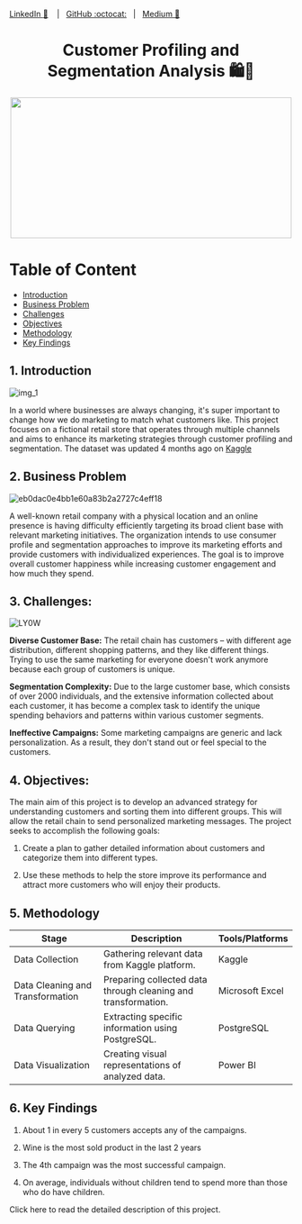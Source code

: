 [LinkedIn :necktie:][LinkedIn] &nbsp;&nbsp;&nbsp;|&nbsp;&nbsp;&nbsp;[GitHub :octocat:][GitHub]&nbsp;&nbsp;&nbsp;|&nbsp;&nbsp;&nbsp;[Medium 📖][Medium]

<!--
Quick Link 
-->
[LinkedIn]:https://www.linkedin.com/in/zehida-thabit-86583a228/
[GitHub]:https://github.com/mademoixcel
[Medium]:https://medium.com/@zehidata







<div style="text-align: center;">
  <h1>  Customer Profiling and Segmentation Analysis    🛍️🛒</h1>
</div> 
<p align="center"> 


  
<p align="center">
  <img width="500" height="250" src="https://sourcificconsulting.co.uk/wp-content/uploads/image19.gif">
</p>


# Table of Content
- [Introduction](#1-introduction)
- [Business Problem](#2-business-problem)
- [Challenges](#3-challenges)
- [Objectives](#4-objectives)
- [Methodology](#5-methodology)
- [Key Findings](#6-key-findings)
## 1. Introduction 

![img_1](https://github.com/mademoixcel/Customer-Profiling-Analysis/assets/124081194/74c340b1-d912-400a-ad4e-862f8a8ea7f2)


In a world where businesses are always changing, it's super important to change how we do marketing to match what customers like. This project focuses on a fictional retail store that operates through multiple channels and aims to enhance its marketing strategies through customer profiling and segmentation.
The dataset was updated 4 months ago on [Kaggle](https://www.kaggle.com/datasets/somesh140/segmentation)





## 2. Business Problem

![eb0dac0e4bb1e60a83b2a2727c4eff18](https://github.com/mademoixcel/Customer-Profiling-Analysis/assets/124081194/ecdbab3a-d8f6-4abf-8018-ae4732930037)




A well-known retail company with a physical location and an online presence is having difficulty efficiently targeting its broad client base with relevant marketing initiatives. The organization intends to use consumer profile and segmentation approaches to improve its marketing efforts and provide customers with individualized experiences. The goal is to improve overall customer happiness while increasing customer engagement and how much they spend.


## 3. Challenges:
![LY0W](https://github.com/mademoixcel/Customer-Profiling-Analysis/assets/124081194/7d5ac5cf-c1fd-426c-9bd4-508d0b2bf2ab)

<b>Diverse Customer Base:</b> The retail chain has customers – with different age distribution, different shopping patterns, and they like different things. Trying to use the same marketing for everyone doesn't work anymore because each group of customers is unique.

<b>Segmentation Complexity:</b> Due to the large customer base, which consists of over 2000 individuals, and the extensive information collected about each customer, it has become a complex task to identify the unique spending behaviors and patterns within various customer segments.

<b>Ineffective Campaigns:</b> Some marketing campaigns are generic and lack personalization. As a result, they don't stand out or feel special to the customers.

## 4. Objectives:

The main aim of this project is to develop an advanced strategy for understanding customers and sorting them into different groups. This will allow the retail chain to send personalized marketing messages. The project seeks to accomplish the following goals:

1. Create a plan to gather detailed information about customers and categorize them into different types.
   
2. Use these methods to help the store improve its performance and attract more customers who will enjoy their products.
   
## 5. Methodology
| Stage                       | Description                                                   | Tools/Platforms          |
|-----------------------------|---------------------------------------------------------------|--------------------------|
| Data Collection             | Gathering relevant data from Kaggle platform.                 | Kaggle                   |
| Data Cleaning and Transformation | Preparing collected data through cleaning and transformation. | Microsoft Excel         |
| Data Querying               | Extracting specific information using PostgreSQL.            | PostgreSQL              |
| Data Visualization          | Creating visual representations of analyzed data.             | Power BI                |





## 6. Key Findings

1. About 1 in every 5 customers accepts any of the campaigns.

2. Wine is the most sold product in the last 2 years

3. The 4th campaign was the most successful campaign.

4. On average, individuals without children tend to spend more than those who do have children.


  Click here to read the detailed description of this project.
